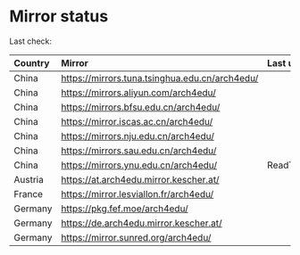 <script src="./time.js"></script>
# Mirror status
Last check: <script type="text/javascript">localize(1687440074.010561);</script>

|Country|Mirror|Last update|
|:------|:-----|:----------|
|China|https://mirrors.tuna.tsinghua.edu.cn/arch4edu/|<script type="text/javascript">localize(1687415469);</script>|
|China|https://mirrors.aliyun.com/arch4edu/|<script type="text/javascript">localize(1687329089);</script>|
|China|https://mirrors.bfsu.edu.cn/arch4edu/|<script type="text/javascript">localize(1687372257);</script>|
|China|https://mirror.iscas.ac.cn/arch4edu/|<script type="text/javascript">localize(1687415469);</script>|
|China|https://mirrors.nju.edu.cn/arch4edu/|<script type="text/javascript">localize(1687372257);</script>|
|China|https://mirrors.sau.edu.cn/arch4edu/|<script type="text/javascript">localize(1673850842);</script>|
|China|https://mirrors.ynu.edu.cn/arch4edu/|ReadTimeout|
|Austria|https://at.arch4edu.mirror.kescher.at/|<script type="text/javascript">localize(1687415469);</script>|
|France|https://mirror.lesviallon.fr/arch4edu/|<script type="text/javascript">localize(1687415469);</script>|
|Germany|https://pkg.fef.moe/arch4edu/|<script type="text/javascript">localize(1687415469);</script>|
|Germany|https://de.arch4edu.mirror.kescher.at/|<script type="text/javascript">localize(1687415469);</script>|
|Germany|https://mirror.sunred.org/arch4edu/|<script type="text/javascript">localize(1687415469);</script>|

<script src="./tablefilter/tablefilter.js"></script>
<script src="./table.js"></script>
